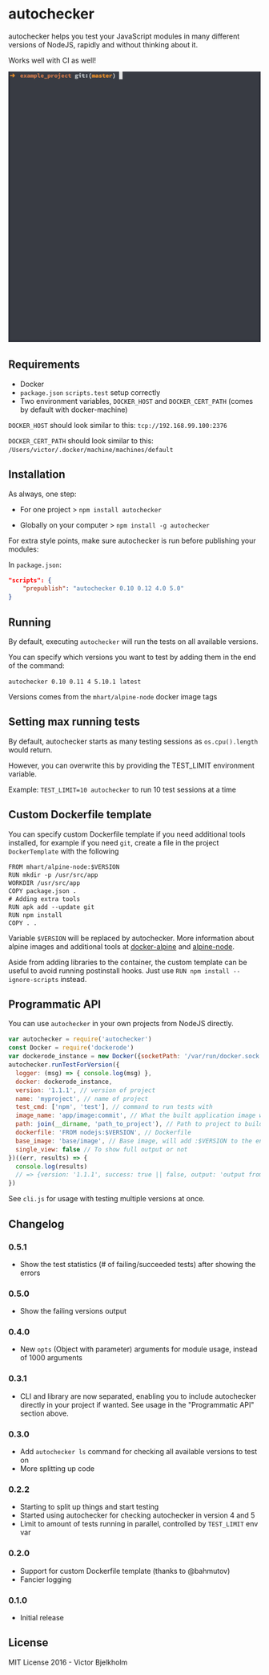 # autochecker

autochecker helps you test your JavaScript modules in many different versions of NodeJS, rapidly and without thinking about it.

Works well with CI as well!

<p align="center">
  <img src="./demo.gif" alt="Demonstration of functionality">
</p>

## Requirements

* Docker
* `package.json` `scripts.test` setup correctly
* Two environment variables, `DOCKER_HOST` and `DOCKER_CERT_PATH` (comes by default with docker-machine)

`DOCKER_HOST` should look similar to this: `tcp://192.168.99.100:2376`

`DOCKER_CERT_PATH` should look similar to this: `/Users/victor/.docker/machine/machines/default`

## Installation

As always, one step:

* For one project > `npm install autochecker`

* Globally on your computer > `npm install -g autochecker`

For extra style points, make sure autochecker is run before publishing your modules:

In `package.json`:

```json
"scripts": {
	"prepublish": "autochecker 0.10 0.12 4.0 5.0"
}
```

## Running

By default, executing `autochecker` will run the tests on all available versions.

You can specify which versions you want to test by adding them in the end of the command:

`autochecker 0.10 0.11 4 5.10.1 latest`

Versions comes from the `mhart/alpine-node` docker image tags

## Setting max running tests

By default, autochecker starts as many testing sessions as `os.cpu().length` would return. 

However, you can overwrite this by providing the TEST_LIMIT environment variable.

Example: `TEST_LIMIT=10 autochecker` to run 10 test sessions at a time

## Custom Dockerfile template

You can specify custom Dockerfile template if you need additional tools installed, for
example if you need `git`, create a file in the project `DockerTemplate` with the following

```
FROM mhart/alpine-node:$VERSION
RUN mkdir -p /usr/src/app
WORKDIR /usr/src/app
COPY package.json .
# Adding extra tools
RUN apk add --update git
RUN npm install
COPY . .
```

Variable `$VERSION` will be replaced by autochecker. More information about alpine images
and additional tools at 
[docker-alpine](https://github.com/gliderlabs/docker-alpine/blob/master/docs/usage.md) and
[alpine-node](https://github.com/mhart/alpine-node).

Aside from adding libraries to the container, the custom template can be useful to avoid running postinstall
hooks. Just use `RUN npm install --ignore-scripts` instead.

## Programmatic API

You can use `autochecker` in your own projects from NodeJS directly.

```javascript
var autochecker = require('autochecker')
const Docker = require('dockerode')
var dockerode_instance = new Docker({socketPath: '/var/run/docker.sock'});
autochecker.runTestForVersion({
  logger: (msg) => { console.log(msg) },
  docker: dockerode_instance,
  version: '1.1.1', // version of project
  name: 'myproject', // name of project
  test_cmd: ['npm', 'test'], // command to run tests with
  image_name: 'app/image:commit', // What the built application image will be called
  path: join(__dirname, 'path_to_project'), // Path to project to build
  dockerfile: 'FROM nodejs:$VERSION', // Dockerfile
  base_image: 'base/image', // Base image, will add :$VERSION to the end
  single_view: false // To show full output or not
})((err, results) => {
  console.log(results)
  // => {version: '1.1.1', success: true || false, output: 'output from test_cmd'}
})
```

See `cli.js` for usage with testing multiple versions at once.

## Changelog

### 0.5.1

* Show the test statistics (# of failing/succeeded tests) after showing the errors

### 0.5.0

* Show the failing versions output

### 0.4.0

* New `opts` (Object with parameter) arguments for module usage, instead of 1000 arguments

### 0.3.1

* CLI and library are now separated, enabling you to include autochecker directly in your project
if wanted. See usage in the "Programmatic API" section above.

### 0.3.0

* Add `autochecker ls` command for checking all available versions to test on
* More splitting up code

### 0.2.2

* Starting to split up things and start testing
* Started using autochecker for checking autochecker in version 4 and 5
* Limit to amount of tests running in parallel, controlled by `TEST_LIMIT` env var

### 0.2.0

* Support for custom Dockerfile template (thanks to @bahmutov)
* Fancier logging

### 0.1.0

* Initial release

## License

MIT License 2016 - Victor Bjelkholm
